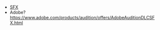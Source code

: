 
- [SFX](https://www.asoundeffect.com/sound-library/metamorphosis/)
- Adobe? https://www.adobe.com/products/audition/offers/AdobeAuditionDLCSFX.html